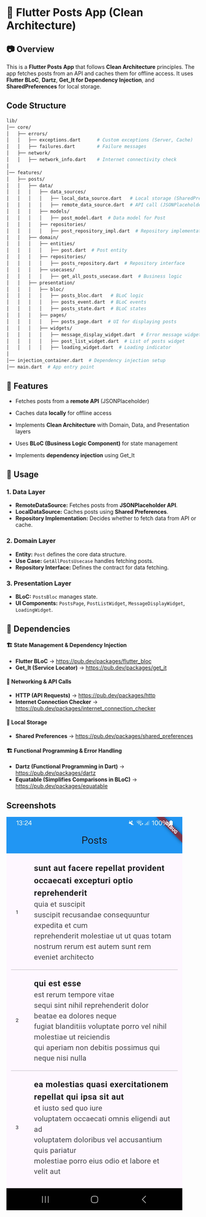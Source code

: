 #  📌 Flutter Posts App (Clean Architecture)

## 📷 **Overview**
This is a **Flutter Posts App** that follows **Clean Architecture** principles. The app fetches posts from an API and caches them for offline access. It uses **Flutter BLoC**, **Dartz**, **Get_It for Dependency Injection**, and **SharedPreferences** for local storage.

## Code Structure
```bash
lib/
│── core/
│   ├── errors/
│   │   ├── exceptions.dart      # Custom exceptions (Server, Cache)
│   │   ├── failures.dart        # Failure messages
│   ├── network/
│   │   ├── network_info.dart    # Internet connectivity check
│
│── features/
│   ├── posts/
│   │   ├── data/
│   │   │   ├── data_sources/
│   │   │   │   ├── local_data_source.dart   # Local storage (SharedPreferences)
│   │   │   │   ├── remote_data_source.dart  # API call (JSONPlaceholder)
│   │   │   ├── models/
│   │   │   │   ├── post_model.dart  # Data model for Post
│   │   │   ├── repositories/
│   │   │   │   ├── post_repository_impl.dart  # Repository implementation
│   │   ├── domain/
│   │   │   ├── entities/
│   │   │   │   ├── post.dart  # Post entity
│   │   │   ├── repositories/
│   │   │   │   ├── posts_repository.dart  # Repository interface
│   │   │   ├── usecases/
│   │   │   │   ├── get_all_posts_usecase.dart  # Business logic
│   │   ├── presentation/
│   │   │   ├── bloc/
│   │   │   │   ├── posts_bloc.dart   # BLoC logic
│   │   │   │   ├── posts_event.dart  # BLoC events
│   │   │   │   ├── posts_state.dart  # BLoC states
│   │   │   ├── pages/
│   │   │   │   ├── posts_page.dart  # UI for displaying posts
│   │   │   ├── widgets/
│   │   │   │   ├── message_display_widget.dart  # Error message widget
│   │   │   │   ├── post_list_widget.dart  # List of posts widget
│   │   │   │   ├── loading_widget.dart  # Loading indicator
│
│── injection_container.dart  # Dependency injection setup
│── main.dart  # App entry point

```
## 🚀 **Features**
- Fetches posts from a **remote API** (JSONPlaceholder)
    
- Caches data **locally** for offline access
    
- Implements **Clean Architecture** with Domain, Data, and Presentation layers
    
- Uses **BLoC (Business Logic Component)** for state management
    
- Implements **dependency injection** using Get_It
## 📱 **Usage**
### **1. Data Layer**

- **RemoteDataSource:** Fetches posts from **JSONPlaceholder API**.
- **LocalDataSource:** Caches posts using **Shared Preferences**.
- **Repository Implementation:** Decides whether to fetch data from API or cache.

### **2. Domain Layer**

- **Entity:** `Post` defines the core data structure.
- **Use Case:** `GetAllPostsUsecase` handles fetching posts.
- **Repository Interface:** Defines the contract for data fetching.

### **3. Presentation Layer**

- **BLoC:** `PostsBloc` manages state.
- **UI Components:** `PostsPage`, `PostListWidget`, `MessageDisplayWidget`, `LoadingWidget`.
## 🔧 **Dependencies**
#### 🏗 **State Management & Dependency Injection**

- **Flutter BLoC** → https://pub.dev/packages/flutter_bloc
- **Get_It (Service Locator)** → https://pub.dev/packages/get_it

#### 📡 **Networking & API Calls**

- **HTTP (API Requests)** → https://pub.dev/packages/http
- **Internet Connection Checker** → https://pub.dev/packages/internet_connection_checker

#### 💾 **Local Storage**

- **Shared Preferences** → https://pub.dev/packages/shared_preferences

#### 🏗 **Functional Programming & Error Handling**

- **Dartz (Functional Programming in Dart)** → https://pub.dev/packages/dartz
- **Equatable (Simplifies Comparisons in BLoC)** → https://pub.dev/packages/equatable
## **Screenshots**
![Output Screenshot](output.jpg)
